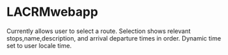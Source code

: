 # LACRMwebapp
Currently allows user to select a route. Selection shows relevant stops,name,description, and arrival departure times in order. Dynamic time set to user locale time.
